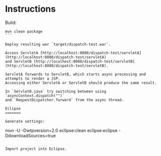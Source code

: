 
Instructions
============

Build:
````
mvn clean package
```

Deploy resulting war `target/dispatch-test.war`.

Access ServletA [http://localhost:8080/dispatch-test/servletA](http://localhost:8080/dispatch-test/servletA)
and ServletB [http://localhost:8080/dispatch-test/servletB](http://localhost:8080/dispatch-test/servletB).

ServletA forwards to ServletB, which starts async processing and attempts to render a JSP. 
Accessing either ServletA or ServletB should produce the same result.

In `ServletB.java` try switching between using `asyncContext.dispatch("")`
and `RequestDispatcher.forward` from the async thread.

Eclipse
=======

Generate settings:
````
mvn -U -Dwtpversion=2.0 eclipse:clean eclipse:eclipse -DdownloadSources=true
````

Import project into Eclipse.

 